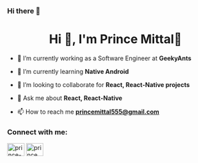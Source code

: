 ### Hi there 👋

<!--
**Prince-Mittal/Prince-Mittal** is a ✨ _special_ ✨ repository because its `README.md` (this file) appears on your GitHub profile.
-->
<h1 align="center">Hi 👋, I'm Prince Mittal🚀</h1>

- 🔭 I’m currently working as a Software Engineer at **GeekyAnts**

- 🌱 I’m currently learning **Native Android**

- 👯 I’m looking to collaborate for **React, React-Native projects**

- 💬 Ask me about **React, React-Native**

- 📫 How to reach me **princemittal555@gmail.com**

<h3 align="left">Connect with me:</h3>
<p align="left">
<a href="https://www.linkedin.com/in/prince-m26/" target="blank"><img align="center" src="https://raw.githubusercontent.com/rahuldkjain/github-profile-readme-generator/master/src/images/icons/Social/linked-in-alt.svg" alt="prince-m26" height="30" width="40" /></a>
<a href="https://www.instagram.com/prince._.mittal/" target="blank"><img align="center" src="https://raw.githubusercontent.com/rahuldkjain/github-profile-readme-generator/master/src/images/icons/Social/instagram.svg" alt="prince._.mittal" height="30" width="40" /></a>
</p>

